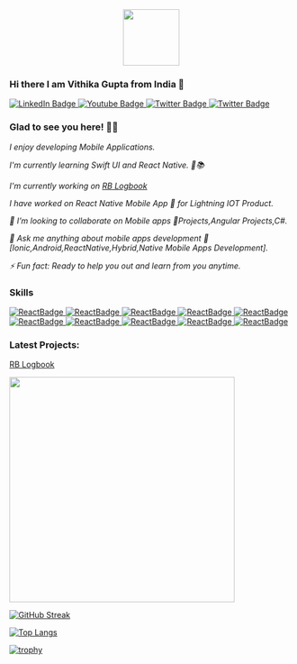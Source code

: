 

<!--
**vithika/vithika** is a ✨ _special_ ✨ repository because its `README.md` (this file) appears on your GitHub profile.
-->
<div id="header" align="center">
  <img src="https://media.giphy.com/media/M9gbBd9nbDrOTu1Mqx/giphy.gif" width="100"/>
</div>

                                 

   ### Hi there  I am Vithika Gupta from India 👋  
   <div id="badges">
  <a href="https://www.linkedin.com/in/vithika-gupta-81566a126/">
    <img src="https://img.shields.io/badge/LinkedIn-blue?style=for-the-badge&logo=linkedin&logoColor=white" alt="LinkedIn Badge"/>
  </a>
  <a href="https://stackoverflow.com/users/6900386/vithika">
    <img src="https://img.shields.io/badge/StackOverflow-red?style=for-the-badge&logo=stackoverflow &logoColor=white" alt="Youtube Badge"/>
  </a>
  <a href="your-twitter-URL">
    <img src="https://img.shields.io/badge/Twitter-blue?style=for-the-badge&logo=twitter&logoColor=white" alt="Twitter Badge"/>
  </a>
   <a href="https://www.instagram.com/_vithika.gupta_/">
    <img src="https://img.shields.io/badge/Instagram-red?style=for-the-badge&logo=instagram&logoColor=white" alt="Twitter Badge"/>
  </a>
</div>
<!--    ![visitors](https://visitor-badge.glitch.me/badge?page_id=${your.vithika}}) -->

 ### Glad to see you here! 🙏🙏

 <div>
  <p><i>  I enjoy developing Mobile Applications.</i></p>
<p><i> I'm currently learning Swift UI and React Native. 📱📚</i></p>
   <i> I'm currently working on </i><a href="https://apps.apple.com/app/apple-store/id1491913104"><i>RB Logbook</i></a>
  <p></p>
<p><i> I have worked on React Native Mobile App 📱 for Lightning IOT Product.</i></p>
<p><i> 👯 I’m looking to collaborate on Mobile apps 📱Projects,Angular Projects,C#.</i></p>
<p><i> 💬 Ask me  anything about mobile apps development 📲 [Ionic,Android,ReactNative,Hybrid,Native Mobile Apps Development].</i></p>
<p><i> ⚡ Fun fact: Ready to help you out and learn from you anytime.</i></p>
</div>

### Skills
   <a href="">
    <img src="https://img.shields.io/badge/Javascript-yellow?style=for-the-badge&logo=Javascript&logoColor=black" alt="ReactBadge"/>
  </a>
   <a href="">
    <img src="https://img.shields.io/badge/ionic-blue?style=for-the-badge&logo=Android&logoColor=white" alt="ReactBadge"/>
  </a>
  <a href="">
    <img src="https://img.shields.io/badge/react-black?style=for-the-badge&logo=react&logoColor=blue" alt="ReactBadge"/>
  </a>
   <a href="">
    <img src="https://img.shields.io/badge/Xamarin-blue?style=for-the-badge&logo=Xamarin&logoColor=white" alt="ReactBadge"/>
  </a>
   <a href="">
    <img src="https://img.shields.io/badge/Android-green?style=for-the-badge&logo=Android&logoColor=white" alt="ReactBadge"/>
  </a>
   <a href="">
    <img src="https://img.shields.io/badge/ReactNative-black?style=for-the-badge&logo=react&logoColor=blue" alt="ReactBadge"/>
  </a>
    <a href="">
    <img src="https://img.shields.io/badge/NodeJS-darkgreen?style=for-the-badge&logo=Node.JS&logoColor=white" alt="ReactBadge"/>
  </a>
    <a href="">
    <img src="https://img.shields.io/badge/TypeScript-blue?style=for-the-badge&logo=TypeScript&logoColor=white" alt="ReactBadge"/>
  </a>
   <a href="">
    <img src="https://img.shields.io/badge/HTML5-red?style=for-the-badge&logo=HTML5&logoColor=white" alt="ReactBadge"/>
  </a>
  <a href="">
    <img src="https://img.shields.io/badge/CSS-blue?style=for-the-badge&logo=CSS3&logoColor=white" alt="ReactBadge"/>
  </a>
 
 
 ### Latest Projects:

<a href="https://apps.apple.com/app/apple-store/id1491913104">
  <p>RB Logbook</p>
  </a>
 
 
<img src="https://github-readme-stats.vercel.app/api?username=vithika&show_icons=true&theme=ADD_THEME_HERE" width="400">

[![GitHub Streak](http://github-readme-streak-stats.herokuapp.com?user=vithika&theme=dark&background=000000)](https://git.io/streak-stats)


[![Top Langs](https://github-readme-stats.vercel.app/api/top-langs/?username=vithika&layout=compact&theme=vision-friendly-dark)](https://github.com/anuraghazra/github-readme-stats)

<!-- [![trophy](https://github-profile-trophy.vercel.app/?username=vithika)](https://github.com/ryo-ma/github-profile-trophy) -->
[![trophy](https://github-profile-trophy.vercel.app/?username=vithika&theme=onedark)](https://github.com/ryo-ma/github-profile-trophy)
<!-- 
Connect with me/Reach out to me:
<div id="badges">
  <a href="https://www.linkedin.com/in/vithika-gupta-81566a126/">
    <img src="https://img.shields.io/badge/LinkedIn-blue?style=for-the-badge&logo=linkedin&logoColor=white" alt="LinkedIn Badge"/>
  </a>
  <a href="https://stackoverflow.com/users/6900386/vithika">
    <img src="https://img.shields.io/badge/StackOverflow-red?style=for-the-badge&logo=stackoverflow &logoColor=white" alt="Youtube Badge"/>
  </a>
  <a href="your-twitter-URL">
    <img src="https://img.shields.io/badge/Twitter-blue?style=for-the-badge&logo=twitter&logoColor=white" alt="Twitter Badge"/>
  </a>
   <a href="https://www.instagram.com/_vithika.gupta_/">
    <img src="https://img.shields.io/badge/Instagram-red?style=for-the-badge&logo=instagram&logoColor=white" alt="Twitter Badge"/>
  </a>
</div> -->

